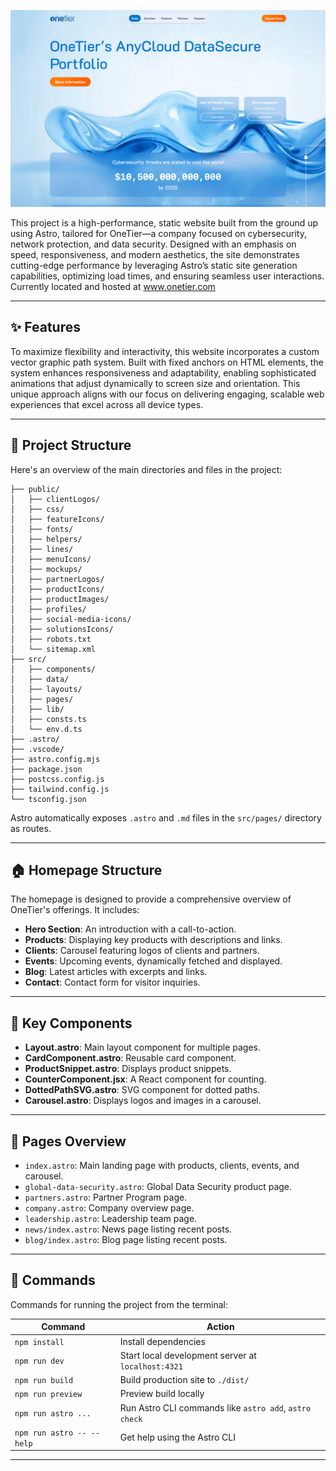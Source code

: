 ![OneTier Homepage](public/homepage-screenshot.png)

This project is a high-performance, static website built from the ground up using Astro, tailored for OneTier—a company focused on cybersecurity, network protection, and data security. Designed with an emphasis on speed, responsiveness, and modern aesthetics, the site demonstrates cutting-edge performance by leveraging Astro’s static site generation capabilities, optimizing load times, and ensuring seamless user interactions. Currently located and hosted at www.onetier.com

---

## ✨ Features

To maximize flexibility and interactivity, this website incorporates a custom vector graphic path system. Built with fixed anchors on HTML elements, the system enhances responsiveness and adaptability, enabling sophisticated animations that adjust dynamically to screen size and orientation. This unique approach aligns with our focus on delivering engaging, scalable web experiences that excel across all device types.

---

## 🚀 Project Structure

Here's an overview of the main directories and files in the project:

    ├── public/
    │   ├── clientLogos/
    │   ├── css/
    │   ├── featureIcons/
    │   ├── fonts/
    │   ├── helpers/
    │   ├── lines/
    │   ├── menuIcons/
    │   ├── mockups/
    │   ├── partnerLogos/
    │   ├── productIcons/
    │   ├── productImages/
    │   ├── profiles/
    │   ├── social-media-icons/
    │   ├── solutionsIcons/
    │   ├── robots.txt
    │   └── sitemap.xml
    ├── src/
    │   ├── components/
    │   ├── data/
    │   ├── layouts/
    │   ├── pages/
    │   ├── lib/
    │   ├── consts.ts
    │   └── env.d.ts
    ├── .astro/
    ├── .vscode/
    ├── astro.config.mjs
    ├── package.json
    ├── postcss.config.js
    ├── tailwind.config.js
    └── tsconfig.json

Astro automatically exposes `.astro` and `.md` files in the `src/pages/` directory as routes.

---

## 🏠 Homepage Structure

The homepage is designed to provide a comprehensive overview of OneTier's offerings. It includes:

- **Hero Section**: An introduction with a call-to-action.
- **Products**: Displaying key products with descriptions and links.
- **Clients**: Carousel featuring logos of clients and partners.
- **Events**: Upcoming events, dynamically fetched and displayed.
- **Blog**: Latest articles with excerpts and links.
- **Contact**: Contact form for visitor inquiries.

---

## 🧩 Key Components

- **Layout.astro**: Main layout component for multiple pages.
- **CardComponent.astro**: Reusable card component.
- **ProductSnippet.astro**: Displays product snippets.
- **CounterComponent.jsx**: A React component for counting.
- **DottedPathSVG.astro**: SVG component for dotted paths.
- **Carousel.astro**: Displays logos and images in a carousel.

---

## 📄 Pages Overview

- `index.astro`: Main landing page with products, clients, events, and carousel.
- `global-data-security.astro`: Global Data Security product page.
- `partners.astro`: Partner Program page.
- `company.astro`: Company overview page.
- `leadership.astro`: Leadership team page.
- `news/index.astro`: News page listing recent posts.
- `blog/index.astro`: Blog page listing recent posts.

---

## 🧞 Commands

Commands for running the project from the terminal:

| Command                  | Action                                                    |
|--------------------------|-----------------------------------------------------------|
| `npm install`            | Install dependencies                                      |
| `npm run dev`            | Start local development server at `localhost:4321`        |
| `npm run build`          | Build production site to `./dist/`                        |
| `npm run preview`        | Preview build locally                                     |
| `npm run astro ...`      | Run Astro CLI commands like `astro add`, `astro check`    |
| `npm run astro -- --help`| Get help using the Astro CLI                              |

---
